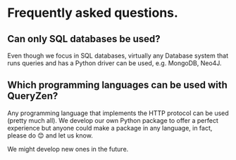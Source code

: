 # Frequently asked questions.

## Can only SQL databases be used?
Even though we focus in SQL databases, virtually any Database system that runs queries and
has a Python driver can be used, e.g. MongoDB, Neo4J.

## Which programming languages can be used with QueryZen?
Any programming language that implements the HTTP protocol can be used (pretty much all). We
develop our own Python package to offer a perfect experience but anyone could make a package in any
language, in fact, please do 😊 and let us know.

We might develop new ones in the future.